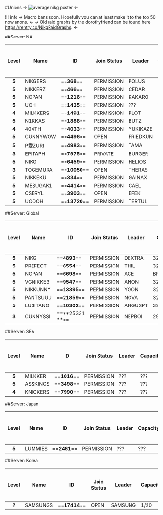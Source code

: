 #Unions
-> ![average nikg poster](https://imgur.com/QSlDQER.png) <-
    
!!! info
    -> Macro bans soon. Hopefully you can at least make it to the top 50 now anons. <-
    -> Old raid graphs by the dorothyfriend can be found here https://rentry.co/NikgRaidGraphs. <-
    
   
    
##Server: NA

Level | Name | ID | Join Status | Leader | Capacity | Made it to the top 50? | Groomed?
:----: | ------ | ------ | ------  | ------ | ------ | ------ | ------      
**5** | NIKGERS | ==**368**== |PERMISSION | POLUS | 32/32| N | N
**5** | NIKKERZ | ==**466**== |PERMISSION | CEDAR | 32/32 | N | N
**5** | NOPAN | ==**1216**== |PERMISSION | KAKARO | 32/32 | N | N
**5** | UOH | ==**1435**== |PERMISSION | ??? | ??? | N | N
**4** | MILKKERS | ==**1491**== |PERMISSION | PLOT | 32/32 | N | N
**5** | N1KKAS | ==**1888**== |PERMISSION | BUTZ | 32/32 | N | N
**4** | 404TH | ==**4033**== |PERMISSION | YUKIKAZE| 32/32 | N | N
**5** | CUNNYWOW | ==**4496**== |OPEN | FRIEDKUN | 32/32 | N | N
**5** | P愛ZURI | ==**4983**== |PERMISSION | TAMA | 32/32 | N | N
**3** |EPITAPH| ==**7975**== |PRIVATE | BURGER | N/A | N  | N
**5** | NIKG | ==**6459**== |PERMISSION | HELIOS | 32/32 | Y | N 
**3** |TOGEMURA| ==**10050**== |OPEN | THERAS| 32/32 | N | N
**5** |NIKKEKU| ==**334**== |PERMISSION | GAINAX | 31/32 | N | N 
**5** | MESUGAK1 | ==**4414**== |PERMISSION | CAEL | 32/32 | Y | Y
**5** | CSERYL | ==**3903**== |OPEN | EFEK | 32/32 | N | N
**5** | UOOOH | ==**13720**== |PERMISSION | TERTUL | 32/32 | Y | N

##Server: Global

Level | Name | ID | Join Status | Leader | Capacity | Made it to the top 50? | Groomed?
:----: | ------ | ------ | ------  | ------ | ------ | ------ | ------         
**5** | NIKG | ==**4893**== |PERMISSION | DEXTRA | 32/32 |Y | N
**5** | PREFECT | ==**6554**== |PERMISSION | THIL | 32/32 | Y | N
**5** | NOPAN | ==**6698**== |PERMISSION | ACE |BRICKED/32 | Y | N
**5** | VGNIKKE3 | ==**9547**== |PERMISSION | ANON | 32/32 | N | N
**5** | NIKKUNNY | ==**13395**== |PERMISSION | YOON |32/32 | Y | Y
**5** |PANTSUUU| ==**21859**== |PERMISSION | NOVA |32/32 | N | N
**5** |LUSITANO| ==**10302**== |PERMISSION | ANGUSPT |32/32 | N | N
**3** |CUNNYSSI | ==**25331 **== |PERMISSION | NEPBOI |29/32 | Y | N


##Server: SEA

Level | Name | ID | Join Status | Leader | Capacity | Made it to the top 50? | Groomed?
:----: | ------ | ------ | ------  | ------ | ------ | ------ | ------      
**5** | MILKKER | ==**1016**== |PERMISSION | ??? |??? | N | ???
**5** | ASSKINGS | ==**3498**== |PERMISSION | ??? |??? | N | ???
**4** | KNICKERS | ==**7990**== |PERMISSION | ??? |??? | N | ???

##Server: Japan

Level | Name | ID | Join Status | Leader | Capacity | Made it to the top 50? | Big in Japan?
:----: | ------ | ------ | ------  | ------ | ------ | ------ | ------      
**5** | LUMMIES | ==**2461**== |PERMISSION | ??? |??? | N | Y

##Server: Korea

Level | Name | ID | Join Status | Leader | Capacity | Made it to the top 50? | Joke Union?
:----: | ------ | ------ | ------  | ------ | ------ | ------ | ------      
**?** | SAMSUNGS | ==**17414**== |OPEN| SAMSUNG | 1/20 | N | Y